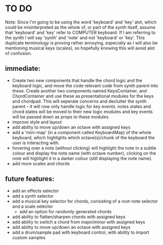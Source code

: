 # TO DO

Note: Since I'm going to be using the word 'keyboard' and 'key' alot, which could be misinterpreted as the whole of, or part of the synth itself, assume that 'keyboard' and 'key' refer to COMPUTER keyboard. If I am referring to the synth I will say 'synth' and 'note' and not 'keyboard' or 'key'. This duplicate terminology is proving rather annoying, especially as I will also be mentioning musical keys (scales), so hopefully knowing this will avoid alot of confusion.

## immediate:

- Create two new components that handle the chord logic and the keyboard logic, and move the code relevant code from synth parent into these. Create another two components named KeysContainer, and ChordContainer and use these as presentational modules for the keys and chordpad. This will seperate concerns and declutter the synth parent - it will now only handle logic for key events. notes states and chord states will be moved to their new logic modules and key events will be passed down as props to these modules.
- improve style and layout
- add ability to move up/down an octave with assigned keys
- add a 'mini-map' (in a component called KeyboardMap) of the whole keyboard, which highlights which octave(s)/chunk of the keyboard the user is interacting with.
- hovering over a note (without clicking) will highlight the note in a subtle colour and display the note name (with octave number), clicking on the note will highlight it in a darker colour (still displaying the note name).
- add more scales and chords

## future features:

- add an effects selector
- add a synth selector
- add a musical key selector for chords, consisting of a root-note selector and a scale selector
  - add an option for randomly generated chords
- add ability to flatten/sharpen chords with assigned keys
- add ability to switch a chord from major/minor with assigned keys
- add ability to move up/down an octave with assigned keys
- add a drum/sample pad with keyboard control, with ability to import custom samples
